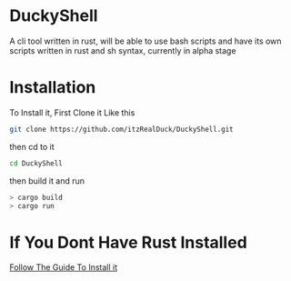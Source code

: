 # DuckyShell
A cli tool written in rust, will be able to use bash scripts and have its own scripts written in rust and sh syntax, currently in alpha stage

# Installation 
To Install it, First Clone it Like this

```bash
git clone https://github.com/itzRealDuck/DuckyShell.git
```

then cd to it 

```bash
cd DuckyShell
```
then build it and run 

```bash
> cargo build
> cargo run
```

# If You Dont Have Rust Installed
[Follow The Guide To Install it](https://www.rust-lang.org/learn/get-started)

